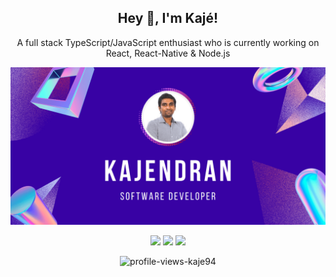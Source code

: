 <h2 align="center"> Hey 👋, I'm Kajé!</h2>
<p align="center">A full stack TypeScript/JavaScript enthusiast who is currently working on React, React-Native & Node.js</p>

<p align="center">
  <a target="_blank" href="https://kajendran.dev">
    <img alt="kaje94-Preview" src="preview.png" width="1024">
  </a>
</p>

<p align="center">
  <img src ="https://github-readme-stats.vercel.app/api?username=kaje94&show_icons=true&count_private=true&theme=midnight-purple&hide_border=true&hide=issues,contribs&line_height=30">
  <img src ="https://github-readme-stats.vercel.app/api/top-langs/?username=kaje94&layout=compact&hide_border=true&theme=midnight-purple&langs_count=6&hide=css">
  <img src ="https://github-readme-streak-stats.herokuapp.com?user=kaje94&theme=midnight-purple&hide_border=true&include_all_commits=true">
</p>

<p align="center">
  <img alt="profile-views-kaje94" src="https://komarev.com/ghpvc/?username=kaje94&style=for-the-badge&color=blueviolet" >
</p>
